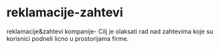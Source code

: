 # reklamacije-zahtevi
reklamacije&amp;zahtevi kompanije-
Cilj je olaksati rad nad zahtevima koje su korisnici podneli licno u prostorijama firme.
